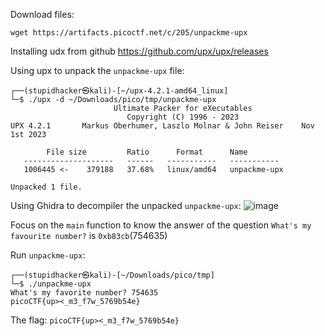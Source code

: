 Download files: 
```commandline
wget https://artifacts.picoctf.net/c/205/unpackme-upx
``` 
Installing udx from github https://github.com/upx/upx/releases

Using upx to unpack the ```unpackme-upx``` file:
```
┌──(stupidhacker㉿kali)-[~/upx-4.2.1-amd64_linux]
└─$ ./upx -d ~/Downloads/pico/tmp/unpackme-upx 
                       Ultimate Packer for eXecutables
                          Copyright (C) 1996 - 2023
UPX 4.2.1       Markus Oberhumer, Laszlo Molnar & John Reiser    Nov 1st 2023

        File size         Ratio      Format      Name
   --------------------   ------   -----------   -----------
   1006445 <-    379188   37.68%   linux/amd64   unpackme-upx

Unpacked 1 file.

```
Using Ghidra to decompiler the unpacked ```unpackme-upx```:
![image](https://github-production-user-asset-6210df.s3.amazonaws.com/89717384/284242487-6749c6db-bdc4-40a2-be03-10946475307e.png)

Focus on the ```main``` function to know the answer of the question ```What's my favourite number?``` is ```0xb83cb```(754635)

Run ```unpackme-upx```:
```
┌──(stupidhacker㉿kali)-[~/Downloads/pico/tmp]
└─$ ./unpackme-upx         
What's my favorite number? 754635
picoCTF{up><_m3_f7w_5769b54e}
```

The flag: ```picoCTF{up><_m3_f7w_5769b54e}```
